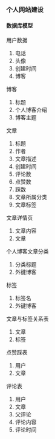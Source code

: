 ### 个人网站建设

#### 数据库模型
用户数据
1. 电话
2. 头像
3. 创建时间
4. 博客

博客

1. 标题
2. 个人博客介绍
3. 博客主题

文章

1. 标题
2. 作者
3. 文章描述
4. 创建时间
5. 评论数
6. 点赞数
7. 踩数
8. 文章所属分类
9. 文章标签

文章详情页

1. 文章内容
2. 文章

个人博客文章分类

1. 分类标题
2. 外键博客

标签

1. 标签名
2. 外键博客

文章与标签关系表

1. 文章
2. 标签

点赞踩表

1. 用户
2. 文章

评论表

1. 用户
2. 文章
3. 父评论
4. 评论内容
5. 评论时间

